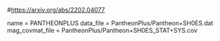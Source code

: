 #https://arxiv.org/abs/2202.04077

name = PANTHEONPLUS
data_file = PantheonPlus/Pantheon+SH0ES.dat
mag_covmat_file = PantheonPlus/Pantheon+SH0ES_STAT+SYS.cov